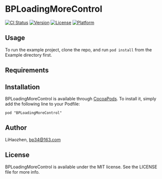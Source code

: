 # BPLoadingMoreControl

[![CI Status](http://img.shields.io/travis/LiHaozhen/BPLoadingMoreControl.svg?style=flat)](https://travis-ci.org/LiHaozhen/BPLoadingMoreControl)
[![Version](https://img.shields.io/cocoapods/v/BPLoadingMoreControl.svg?style=flat)](http://cocoadocs.org/docsets/BPLoadingMoreControl)
[![License](https://img.shields.io/cocoapods/l/BPLoadingMoreControl.svg?style=flat)](http://cocoadocs.org/docsets/BPLoadingMoreControl)
[![Platform](https://img.shields.io/cocoapods/p/BPLoadingMoreControl.svg?style=flat)](http://cocoadocs.org/docsets/BPLoadingMoreControl)

## Usage

To run the example project, clone the repo, and run `pod install` from the Example directory first.

## Requirements

## Installation

BPLoadingMoreControl is available through [CocoaPods](http://cocoapods.org). To install
it, simply add the following line to your Podfile:

    pod "BPLoadingMoreControl"

## Author

LiHaozhen, bp34@163.com

## License

BPLoadingMoreControl is available under the MIT license. See the LICENSE file for more info.

